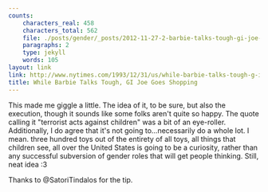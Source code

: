 ```yaml
---
counts:
    characters_real: 458
    characters_total: 562
    file: ./posts/gender/_posts/2012-11-27-2-barbie-talks-tough-gi-joe-goes-shopping.markdown
    paragraphs: 2
    type: jekyll
    words: 105
layout: link
link: http://www.nytimes.com/1993/12/31/us/while-barbie-talks-tough-g-i-joe-goes-shopping.html
title: While Barbie Talks Tough, GI Joe Goes Shopping
---
```


This made me giggle a little.  The idea of it, to be sure, but also the execution, though it sounds like some folks aren't quite so happy.  The quote calling it "terrorist acts against children" was a bit of an eye-roller.  Additionally, I do agree that it's not going to...necessarily do a whole lot.  I mean. three hundred toys out of the entirety of all toys, all things that children see, all over the United States is going to be a curiosity, rather than any successful subversion of gender roles that will get people thinking.  Still, neat idea :3

Thanks to @SatoriTindalos for the tip.
